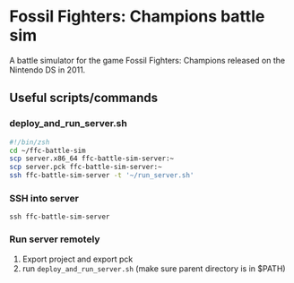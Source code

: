 # Fossil Fighters: Champions battle sim

A battle simulator for the game Fossil Fighters: Champions released on the Nintendo DS
in 2011.

## Useful scripts/commands

### deploy_and_run_server.sh
```sh
#!/bin/zsh
cd ~/ffc-battle-sim
scp server.x86_64 ffc-battle-sim-server:~
scp server.pck ffc-battle-sim-server:~
ssh ffc-battle-sim-server -t '~/run_server.sh'
```

### SSH into server
`ssh ffc-battle-sim-server`

### Run server remotely
1. Export project and export pck
2. run `deploy_and_run_server.sh` (make sure parent directory is in $PATH)
